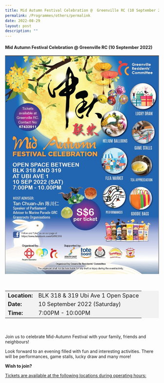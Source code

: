 ```yaml
---
title: Mid Autumn Festival Celebration @  Greenville RC (10 September 2022)
permalink: /Programmes/others/permalink
date: 2022-08-29
layout: post
description: ""
---
```

#### **Mid Autumn Festival Celebration @ Greenville RC (10 September 2022)**

<img
src="/images/Programmes%20(September%202022)/Greenville%20MidAutumn.jpeg" style="width:600px; height:auto">		 

<div style="padding:20px 0 20px 0">
	<table  style="font-size:130%; background-color:#f2f2f2">
		<tbody>
			<tr>
				 <td><b>Location:</b></td><td>BLK 318 & 319
Ubi Ave 1
Open Space</td>
			</tr>
			<tr>
			 <td><b>Date:</b></td><td> 10 September 2022 (Saturday)</td>
			</tr>
			<tr>
				<td> <b>Time:</b> </td><td>7:00PM - 10:00PM</td>
			</tr>
		</tbody>
	</table>
</div>

<div>
	<p>
Join us to celebrate Mid-Autumn Festival with your family, friends and neighbours! 

Look forward to an evening filled with fun and interesting activities. There will be performances, game stalls, lucky draw and many more!</p></div>
		
<b>Wish to join?</b>

<div>
	<u>Tickets are available at the following locations during operating hours:</u></div>
	
